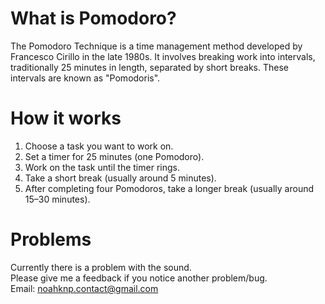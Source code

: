 <h1>What is Pomodoro?</h1>

The Pomodoro Technique is a time management method developed by Francesco Cirillo in the late 1980s. It involves breaking work into intervals, traditionally 25 minutes in length, separated by short breaks. These intervals are known as "Pomodoris". 


<h1>How it works</h1>

1. Choose a task you want to work on.
2. Set a timer for 25 minutes (one Pomodoro).
3. Work on the task until the timer rings.
4. Take a short break (usually around 5 minutes).
5. After completing four Pomodoros, take a longer break (usually around 15–30 minutes).


<h1>Problems</h1>

Currently there is a problem with the sound. <br>
Please give me a feedback if you notice another problem/bug. <br>
Email: noahknp.contact@gmail.com
